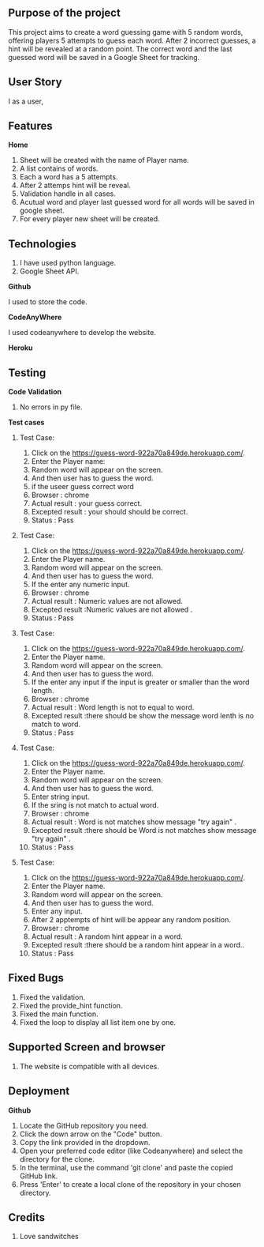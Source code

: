
## Purpose of the project ##

This project aims to create a word guessing game with 5 random words, offering players 5 attempts to guess each word. After 2 incorrect guesses, a hint will be revealed at a random point. The correct word and the last guessed word will be saved in a Google Sheet for tracking.

## User Story ##

I as a user, 

## Features ##

**Home**
1. Sheet will be created with the name of Player name.
2. A list contains of words.
3. Each a word has a 5 attempts.
4. After 2 attemps hint will be reveal.
5. Validation handle in all cases.
6. Acutual word and player last guessed word for all words will be saved in google sheet.
7. For every player new sheet will be created.

## Technologies ##

1. I have used python language.
2. Google Sheet API.

**Github**

I used to store the code.

**CodeAnyWhere**

I used codeanywhere to develop the website.

**Heroku**

## Testing ##

**Code Validation**

1. No errors in py file.

**Test cases**

1. Test Case:
    1. Click on the https://guess-word-922a70a849de.herokuapp.com/.
    2. Enter the Player name:
    3. Random word will appear on the screen.
    4. And then user has to guess the word.
    5. if the useer guess correct word
    6. Browser : chrome
    7. Actual result : your guess correct.
    8. Excepted result : your should should be correct.
    9. Status : Pass

2. Test Case:
    1. Click on the https://guess-word-922a70a849de.herokuapp.com/.
    2. Enter the Player name.
    3. Random word will appear on the screen.
    4. And then user has to guess the word.
    5. If the enter any numeric input.
    6. Browser : chrome
    7. Actual result : Numeric values are not allowed.
    8. Excepted result :Numeric values are not allowed .
    9. Status : Pass

3. Test Case:
    1. Click on the https://guess-word-922a70a849de.herokuapp.com/.
    2. Enter the Player name.
    3. Random word will appear on the screen.
    4. And then user has to guess the word.
    5. If the enter any input if the input is greater or smaller than the word length.
    6. Browser : chrome
    7. Actual result : Word length is not to equal to word.
    8. Excepted result :there should be show the message word lenth is no match to word.
    9. Status : Pass

4. Test Case:
    1. Click on the https://guess-word-922a70a849de.herokuapp.com/.
    2. Enter the Player name.
    3. Random word will appear on the screen.
    4. And then user has to guess the word.
    5. Enter string input.
    6. If the sring is not match to actual word.
    7. Browser : chrome
    8. Actual result : Word is not matches show message "try again" .
    9. Excepted result :there should be Word is not matches show message "try again" .
    10. Status : Pass


5. Test Case:
    1. Click on the https://guess-word-922a70a849de.herokuapp.com/.
    2. Enter the Player name.
    3. Random word will appear on the screen.
    4. And then user has to guess the word.
    5. Enter any input.
    6. After 2 apptempts of hint will be appear any random position.
    7. Browser : chrome
    8. Actual result : A random hint appear in a word.
    9. Excepted result :there should be a random hint appear in a word..
    10. Status : Pass

## Fixed Bugs ##
1. Fixed the validation.
2. Fixed the provide_hint function.
3. Fixed the main function.
4. Fixed the loop to display all list item one by one.

## Supported Screen and browser ##

1. The website is compatible with all devices.

## Deployment ##

**Github**
1. Locate the GitHub repository you need.
2. Click the down arrow on the "Code" button.
3. Copy the link provided in the dropdown.
4. Open your preferred code editor (like Codeanywhere) and select the directory for the clone.
5. In the terminal, use the command 'git clone' and paste the copied GitHub link.
6. Press 'Enter' to create a local clone of the repository in your chosen directory.

## Credits ##
1. Love sandwitches
